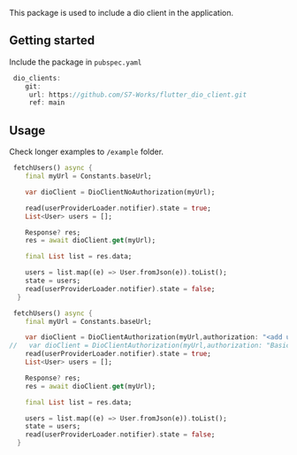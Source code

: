 <!--
This README describes the package. If you publish this package to pub.dev,
this README's contents appear on the landing page for your package.

For information about how to write a good package README, see the guide for
[writing package pages](https://dart.dev/guides/libraries/writing-package-pages).

For general information about developing packages, see the Dart guide for
[creating packages](https://dart.dev/guides/libraries/create-library-packages)
and the Flutter guide for
[developing packages and plugins](https://flutter.dev/developing-packages).
-->

This package is used to include a dio client in the application.

<!-- ## Features

TODO: List what your package can do. Maybe include images, gifs, or videos. -->

## Getting started

Include the package in ```pubspec.yaml``` 
```dart
 dio_clients:
    git:
     url: https://github.com/S7-Works/flutter_dio_client.git
     ref: main
 ```    

## Usage

 Check longer examples
to `/example` folder.

```dart
 fetchUsers() async {
    final myUrl = Constants.baseUrl;

    var dioClient = DioClientNoAuthorization(myUrl);

    read(userProviderLoader.notifier).state = true;
    List<User> users = [];

    Response? res;
    res = await dioClient.get(myUrl);

    final List list = res.data;

    users = list.map((e) => User.fromJson(e)).toList();
    state = users;
    read(userProviderLoader.notifier).state = false;
  }
```
```dart
 fetchUsers() async {
    final myUrl = Constants.baseUrl;

    var dioClient = DioClientAuthorization(myUrl,authorization: "<add uthorization here>");
//   var dioClient = DioClientAuthorization(myUrl,authorization: "Basic sssssssssssssssssssssssssssssssssssss");
    read(userProviderLoader.notifier).state = true;
    List<User> users = [];

    Response? res;
    res = await dioClient.get(myUrl);

    final List list = res.data;

    users = list.map((e) => User.fromJson(e)).toList();
    state = users;
    read(userProviderLoader.notifier).state = false;
  }
```


